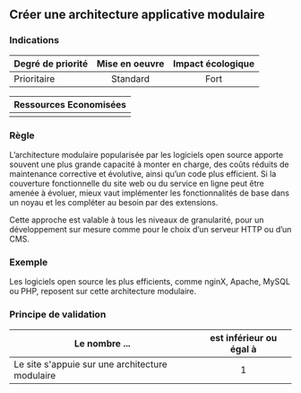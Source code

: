 ## Créer une architecture applicative modulaire
### Indications
| Degré de priorité |      Mise en oeuvre       |  Impact écologique    | 
|-------------------|:-------------------------:|:---------------------:|
| Prioritaire       |  Standard                 | Fort                  | 


|Ressources Economisées                                      |
|:----------------------------------------------------------:|
|    |

### Règle
L’architecture modulaire popularisée par les logiciels open source apporte souvent une plus grande capacité à monter en charge, des coûts réduits de maintenance corrective et évolutive, ainsi qu’un code plus efficient.
Si la couverture fonctionnelle du site web ou du service en ligne peut être amenée à évoluer, mieux vaut implémenter les fonctionnalités de base dans un noyau et les compléter au besoin par des extensions.

Cette approche est valable à tous les niveaux de granularité, pour un développement sur mesure comme pour le choix d’un serveur HTTP ou d’un CMS.

### Exemple
Les logiciels open source les plus efficients, comme nginX, Apache, MySQL ou PHP, reposent sur cette architecture modulaire.

### Principe de validation

| Le nombre ...     | est inférieur ou égal à   |  
|-------------------|:-------------------------:|
|  Le site s'appuie sur une architecture modulaire | 1  |
